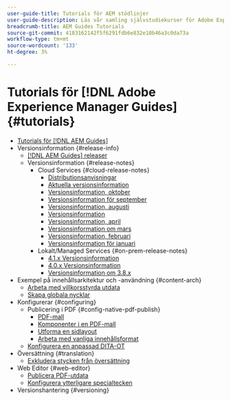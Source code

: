 ```yaml
---
user-guide-title: Tutorials för AEM stödlinjer
user-guide-description: Läs vår samling självstudiekurser för Adobe Experience Manager Guides.
breadcrumb-title: AEM Guides Tutorials
source-git-commit: 4183162142f5f6291fdb6e832e10b46a3c0da73a
workflow-type: tm+mt
source-wordcount: '133'
ht-degree: 3%

---
```



# Tutorials för [!DNL Adobe Experience Manager Guides] {#tutorials}

+ [Tutorials för [!DNL AEM Guides]](overview.md)
+ Versionsinformation {#release-info}
   + [[!DNL AEM Guides] releaser](./release-info/latest-release-info.md)
   + Versionsinformation {#release-notes}
      + Cloud Services {#cloud-release-notes}
         + [Distributionsanvisningar](./release-info/deploy-xml-on-aemaacs.md)
         + [Aktuella versionsinformation](./release-info/release-notes-2022.11.0.md)
         + [Versionsinformation, oktober](./release-info/release-notes-2022.10.0.md)
         + [Versionsinformation för september](./release-info/release-notes-2022.9.0.md)
         + [Versionsinformation, augusti](./release-info/release-notes-2022.8.0.md)
         + [Versionsinformation](./release-info/release-notes-2022.5.0.md)
         + [Versionsinformation, april](./release-info/release-notes-2022.4.0.md)
         + [Versionsinformation om mars](./release-info/release-notes-2022.3.0.md)
         + [Versionsinformation, februari](./release-info/release-notes-2022.2.0.md)
         + [Versionsinformation för januari](./release-info/release-notes-2022.1.0.md)
      + Lokalt/Managed Services {#on-prem-release-notes}
         + [4.1.x Versionsinformation](./release-info/release-notes-4.1.md)
         + [4.0.x Versionsinformation](https://helpx.adobe.com/xml-documentation-for-experience-manager/release-note/release-notes-xml-documentation-solution-4-0.html)
         + [Versionsinformation om 3.8.x](https://helpx.adobe.com/xml-documentation-for-experience-manager/release-note/release-notes-xml-documentation-solution-3-8.html)
+ Exempel på innehållsarkitektur och -användning {#content-arch}
   + [Arbeta med villkorsstyrda utdata](./content-architecture/create-and-use-conditions.md)
   + [Skapa globala nycklar](./content-architecture/create-global-keys.md)
+ Konfigurerar {#configuring}
   + Publicering i PDF {#config-native-pdf-publish}
      + [PDF-mall](./native-pdf/pdf-template.md)
      + [Komponenter i en PDF-mall](./native-pdf/components-pdf-template.md)
      + [Utforma en sidlayout](./native-pdf/design-page-layout.md)
      + [Arbeta med vanliga innehållsformat](./native-pdf/stylesheet.md)
   + [Konfigurera en anpassad DITA-OT](./configuring/setup-a-custom-dita-ot.md)
+ Översättning {#translation}
   + [Exkludera stycken från översättning](./translation/exclude-paragraphs-from-translation.md)
+ Web Editor {#web-editor}
   + [Publicera PDF-utdata](./web-editor/native-pdf-web-editor.md)
   + [Konfigurera ytterligare specialtecken](./web-editor/configure-additional-special-characters.md)
+ Versionshantering {#versioning}
